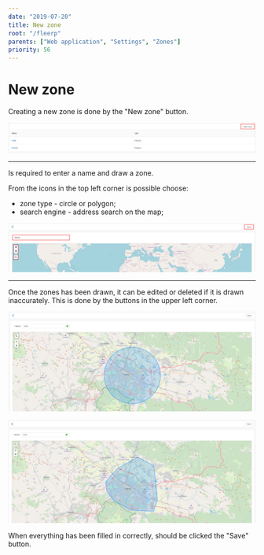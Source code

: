 ```yaml
---
date: "2019-07-20"
title: New zone
root: "/fleerp"
parents: ["Web application", "Settings", "Zones"]
priority: 56
---
```


# New zone

Creating a new zone is done by the "New zone" button.

![Zones](new-zone-en.png)

---

Is required to enter a name and draw a zone.

From the icons in the top left corner is possible choose:

- zone type - circle or polygon;
- search engine - address search on the map;

![Zones](zone-en.png)

---

Once the zones has been drawn, it can be edited or deleted if it is drawn inaccurately.
This is done by the buttons in the upper left corner.

![Zones](circle-en.png)

![Zones](polygon-en.png)

When everything has been filled in correctly, should be clicked the "Save" button.
